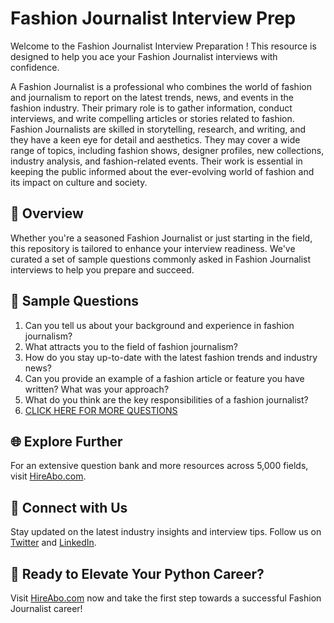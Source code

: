 # Fashion Journalist Interview Prep

Welcome to the Fashion Journalist Interview Preparation ! This resource is designed to help you ace your Fashion Journalist interviews with confidence.

A Fashion Journalist is a professional who combines the world of fashion and journalism to report on the latest trends, news, and events in the fashion industry. Their primary role is to gather information, conduct interviews, and write compelling articles or stories related to fashion. Fashion Journalists are skilled in storytelling, research, and writing, and they have a keen eye for detail and aesthetics. They may cover a wide range of topics, including fashion shows, designer profiles, new collections, industry analysis, and fashion-related events. Their work is essential in keeping the public informed about the ever-evolving world of fashion and its impact on culture and society.

## 🚀 Overview

Whether you're a seasoned Fashion Journalist or just starting in the field, this repository is tailored to enhance your interview readiness. We've curated a set of sample questions commonly asked in Fashion Journalist interviews to help you prepare and succeed.

## 📝 Sample Questions

1. Can you tell us about your background and experience in fashion journalism?
2. What attracts you to the field of fashion journalism?
3. How do you stay up-to-date with the latest fashion trends and industry news?
4. Can you provide an example of a fashion article or feature you have written? What was your approach?
5. What do you think are the key responsibilities of a fashion journalist?
6. [CLICK HERE FOR MORE QUESTIONS](https://hireabo.com/job/8_0_24/Fashion%20Journalist)

## 🌐 Explore Further

For an extensive question bank and more resources across 5,000 fields, visit [HireAbo.com](https://www.hireabo.com).

## 📱 Connect with Us

Stay updated on the latest industry insights and interview tips. Follow us on [Twitter](https://twitter.com/hireabo) and [LinkedIn](https://www.linkedin.com/in/hire-abo-3609972a8/).

## 🚀 Ready to Elevate Your Python Career?

Visit [HireAbo.com](https://www.hireabo.com) now and take the first step towards a successful Fashion Journalist career!